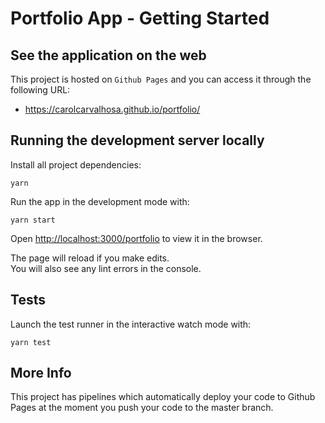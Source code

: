 # Portfolio App - Getting Started

## See the application on the web

This project is hosted on `Github Pages` and you can access it through the following URL:

- https://carolcarvalhosa.github.io/portfolio/

## Running the development server locally

Install all project dependencies:

`yarn`

Run the app in the development mode with:

`yarn start`

Open [http://localhost:3000/portfolio](http://localhost:3000/portfolio) to view it in the browser.

The page will reload if you make edits.\
You will also see any lint errors in the console.

## Tests

Launch the test runner in the interactive watch mode with:

`yarn test`

## More Info

This project has pipelines which automatically deploy your code to Github Pages at the moment you push your code to the master branch.

